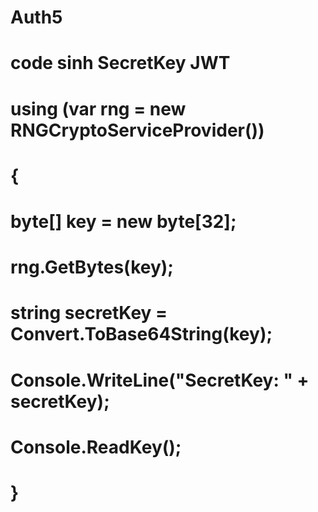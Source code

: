 # Auth5
# code sinh SecretKey JWT 
#  using (var rng = new RNGCryptoServiceProvider())
# {
#     byte[] key = new byte[32]; 	
#     rng.GetBytes(key);
#    string secretKey = Convert.ToBase64String(key);
#     Console.WriteLine("SecretKey: " + secretKey);
#    Console.ReadKey();
# }